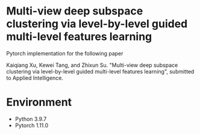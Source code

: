 # Multi-view deep subspace clustering via level-by-level guided multi-level features learning

Pytorch implementation for the following paper

Kaiqiang Xu, Kewei Tang, and Zhixun Su. "Multi-view deep subspace clustering via level-by-level guided multi-level features learning", submitted to Applied Intelligence.



#  Environment
* Python 3.9.7
* Pytorch 1.11.0
